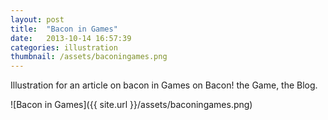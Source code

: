 ```yaml
---
layout: post
title:  "Bacon in Games"
date:   2013-10-14 16:57:39
categories: illustration
thumbnail: /assets/baconingames.png
---
```


Illustration for an article on bacon in Games on Bacon! the Game, the Blog.

![Bacon in Games]({{ site.url }}/assets/baconingames.png)

[jekyll-gh]: https://github.com/mojombo/jekyll
[jekyll]:    http://jekyllrb.com
